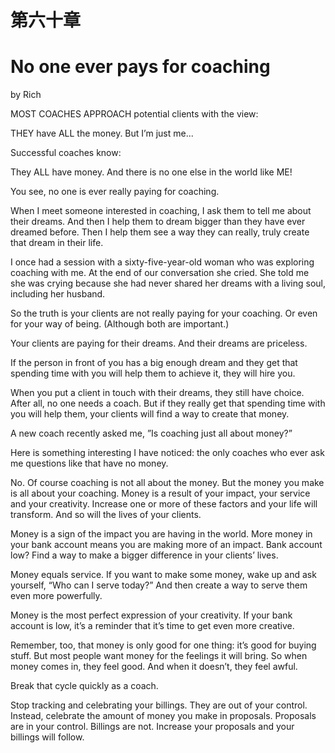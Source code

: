 # 第六十章

# No one ever pays for coaching

by Rich

MOST COACHES APPROACH potential clients with the view:

THEY have ALL the money. But I’m just me...

Successful coaches know:

They ALL have money. And there is no one else in the world like ME!

You see, no one is ever really paying for coaching.

When I meet someone interested in coaching, I ask them to tell me about their dreams. And then I help them to dream bigger than they have ever dreamed before. Then I help them see a way they can really, truly create that dream in their life.

I once had a session with a sixty-five-year-old woman who was exploring coaching with me. At the end of our conversation she cried. She told me she was crying because she had never shared her dreams with a living soul, including her husband.

So the truth is your clients are not really paying for your coaching. Or even for your way of being. (Although both are important.)

Your clients are paying for their dreams. And their dreams are priceless.



If the person in front of you has a big enough dream and they get that spending time with you will help them to achieve it, they will hire you.

When you put a client in touch with their dreams, they still have choice. After all, no one needs a coach. But if they really get that spending time with you will help them, your clients will find a way to create that money.

A new coach recently asked me, ”Is coaching just all about money?”

Here is something interesting I have noticed: the only coaches who ever ask me questions like that have no money.

No. Of course coaching is not all about the money. But the money you make is all about your coaching. Money is a result of your impact, your service and your creativity. Increase one or more of these factors and your life will transform. And so will the lives of your clients.

Money is a sign of the impact you are having in the world. More money in your bank account means you are making more of an impact. Bank account low? Find a way to make a bigger difference in your clients’ lives.

Money equals service. If you want to make some money, wake up and ask yourself, “Who can I serve today?” And then create a way to serve them even more powerfully.

Money is the most perfect expression of your creativity. If your bank account is low, it’s a reminder that it’s time to get even more creative.

Remember, too, that money is only good for one thing: it’s good for buying stuff. But most people want money for the feelings it will bring. So when money comes in, they feel good. And when it doesn’t, they feel awful.

Break that cycle quickly as a coach.

Stop tracking and celebrating your billings. They are out of your control. Instead, celebrate the amount of money you make in proposals. Proposals are in your control. Billings are not. Increase your proposals and your billings will follow.
